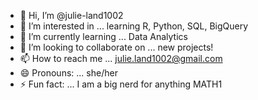 - 👋 Hi, I’m @julie-land1002
- 👀 I’m interested in ... learning R, Python, SQL, BigQuery
- 🌱 I’m currently learning ... Data Analytics
- 💞️ I’m looking to collaborate on ... new projects!
- 📫 How to reach me ... julie.land1002@gmail.com
- 😄 Pronouns: ... she/her
- ⚡ Fun fact: ... I am a big nerd for anything MATH1

<!---
julie-land1002/julie-land1002 is a ✨ special ✨ repository because its `README.md` (this file) appears on your GitHub profile.
You can click the Preview link to take a look at your changes.
--->
